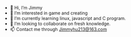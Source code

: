 - 👋 Hi, I’m Jimmy
- 👀 I’m interested in game and creating
- 🌱 I’m currently learning linux, javascript and C program.
- 💞️ I’m looking to collaborate on fresh knowledge.
- 📫 Contact me through Jimmyhu213@163.com  

<!---
JimmyHu213/JimmyHu213 is a ✨ special ✨ repository because its `README.md` (this file) appears on your GitHub profile.
You can click the Preview link to take a look at your changes.
--->
